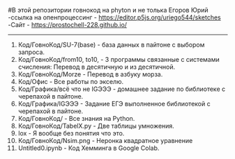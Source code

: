 #В этой репозитории говнокод на phyton и не толька
Егоров Юрий
 -ссылка на опенпроцессинг - https://editor.p5js.org/uriego544/sketches 
 -Сайт - https://prostochell-228.github.io/
__________________________________________

1) Код/ГовноКод/SU-7(base) - база данных в пайтоне с выбором запроса.
2) Код/ГовноКод/from10, to10, - 3 программы связанные с системами счисления: Перевод в десятичную и из десятичной.
3) Код/ГовноКод/Morze - Перевод в азбуку морза.
4) Код/Офис - Все работы по экселю.
5) Код/Графика/всё что не IGЭЭЭ - домашнее задание по библиотеке с черепахой в пайтоне.
6) Код/Графика/IGЭЭЭ - Задание ЕГЭ выполненное библиотекой с черепахой в пайтоне.
7) Код/ГовноКод/ - Все знания на Python.
8) Код/ГовноКод/TabelX.py - Две таблицы умножения.
9) lox - Я вообще без понятия что это.
10) Код/ГовноКод/Nsim.png - Неронка квадратное уравнение
11) Untitled0.ipynb - Код Хемминга в Google Colab.
